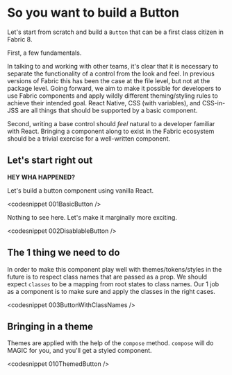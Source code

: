 # So you want to build a Button

Let's start from scratch and build a `Button` that can be a first class citizen in Fabric 8.

First, a few fundamentals.

In talking to and working with other teams, it's clear that it is necessary to
separate the functionality of a control from the look and feel. In previous versions of Fabric this has been
the case at the file level, but not at the package level. Going forward, we aim to make it possible for
developers to use Fabric components and apply wildly different theming/styling rules to achieve their intended
goal. React Native, CSS (with variables), and CSS-in-JSS are all things that should be supported by a basic
component.

Second, writing a base control should _feel_ natural to a developer familiar with React. Bringing a component
along to exist in the Fabric ecosystem should be a trivial exercise for a well-written component.

## Let's start right out

**HEY WHA HAPPENED?**

Let's build a button component using vanilla React.

<codesnippet 001BasicButton />

Nothing to see here. Let's make it marginally more exciting.

<codesnippet 002DisablableButton />

## The 1 thing we need to do

In order to make this component play well with themes/tokens/styles in the future is to respect class names that are
passed as a prop. We should expect `classes` to be a mapping from root states to class names. Our 1 job as a component is
to make sure and apply the classes in the right cases.

<codesnippet 003ButtonWithClassNames />

## Bringing in a theme

Themes are applied with the help of the `compose` method. `compose` will do MAGIC for you, and you'll get a styled component.

<codesnippet 010ThemedButton />
